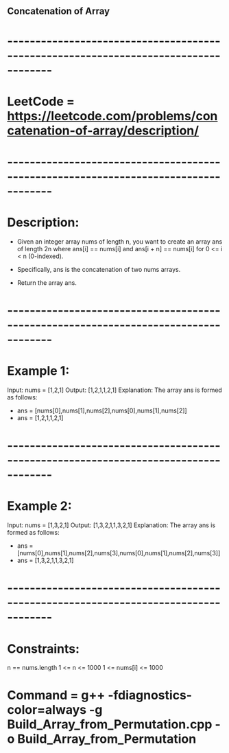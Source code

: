 ## Concatenation of Array ##
# ------------------------------------------------------------------------------------
# LeetCode = https://leetcode.com/problems/concatenation-of-array/description/
# ------------------------------------------------------------------------------------
# Description: 

- Given an integer array nums of length n, you want to create an array ans of length 2n where ans[i] == nums[i] and ans[i + n] == nums[i] for 0 <= i < n (0-indexed).

- Specifically, ans is the concatenation of two nums arrays.

- Return the array ans.

# ------------------------------------------------------------------------------------
# Example 1:

Input: nums = [1,2,1]
Output: [1,2,1,1,2,1]
Explanation: The array ans is formed as follows:
- ans = [nums[0],nums[1],nums[2],nums[0],nums[1],nums[2]]
- ans = [1,2,1,1,2,1]

# ------------------------------------------------------------------------------------
# Example 2:

Input: nums = [1,3,2,1]
Output: [1,3,2,1,1,3,2,1]
Explanation: The array ans is formed as follows:
- ans = [nums[0],nums[1],nums[2],nums[3],nums[0],nums[1],nums[2],nums[3]]
- ans = [1,3,2,1,1,3,2,1]
 

# ------------------------------------------------------------------------------------
# Constraints:

n == nums.length
1 <= n <= 1000
1 <= nums[i] <= 1000


# Command = g++ -fdiagnostics-color=always -g Build_Array_from_Permutation.cpp -o Build_Array_from_Permutation